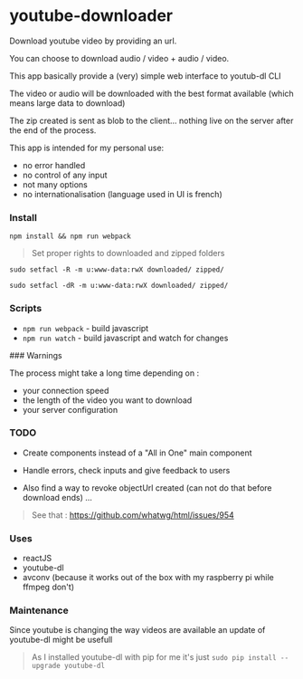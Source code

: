 # youtube-downloader

Download youtube video by providing an url. 

You can choose to download audio / video + audio / video.

This app basically provide a (very) simple web interface to youtub-dl CLI

The video or audio will be downloaded with the best format available (which means large data to download)

The zip created is sent as blob to the client... nothing live on the server after the end of the process.

This app is intended for my personal use:
- no error handled
- no control of any input
- not many options
- no internationalisation (language used in UI is french)

### Install

`npm install && npm run webpack`

> Set proper rights to downloaded and zipped folders

`sudo setfacl -R -m u:www-data:rwX downloaded/ zipped/`

`sudo setfacl -dR -m u:www-data:rwX downloaded/ zipped/`

### Scripts

- `npm run webpack` - build javascript
- `npm run watch` - build javascript and watch for changes

### Warnings

The process might take a long time depending on :

- your connection speed
- the length of the video you want to download
- your server configuration

### TODO

- Create components instead of a "All in One" main component

- Handle errors, check inputs and give feedback to users

- Also find a way to revoke objectUrl created (can not do that before download ends) ...

> See that : https://github.com/whatwg/html/issues/954

### Uses

- reactJS
- youtube-dl
- avconv (because it works out of the box with my raspberry pi while ffmpeg don't)

### Maintenance

Since youtube is changing the way videos are available an update of youtube-dl might be usefull

> As I installed youtube-dl with pip for me it's just `sudo pip install --upgrade youtube-dl`